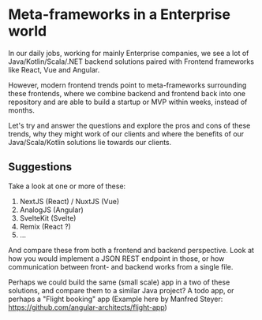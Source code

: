 # Meta-frameworks in a Enterprise world

In our daily jobs, working for mainly Enterprise companies, we see a lot of Java/Kotlin/Scala/.NET backend solutions paired with Frontend frameworks like React, Vue and Angular. 

However, modern frontend trends point to meta-frameworks surrounding these frontends, where we combine backend and frontend back into one repository and are able to build a startup or MVP within weeks, instead of months.

Let's try and answer the questions and explore the pros and cons of these trends, why they might work of our clients and where the benefits of our Java/Scala/Kotlin solutions lie towards our clients.

## Suggestions
Take a look at one or more of these:
1. NextJS (React) / NuxtJS (Vue)
2. AnalogJS (Angular)
3. SvelteKit (Svelte)
4. Remix (React ?)
5. ...

And compare these from both a frontend and backend perspective. Look at how you would implement a JSON REST endpoint in those, or how communication between front- and backend works from a single file. 

Perhaps we could build the same (small scale) app in a two of these solutions, and compare them to a similar Java project? A todo app, or perhaps a "Flight booking" app (Example here by Manfred Steyer: https://github.com/angular-architects/flight-app)